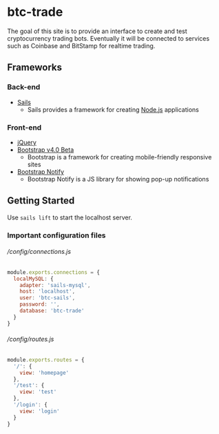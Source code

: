 # btc-trade

The goal of this site is to provide an interface to create and test cryptocurrency trading bots. Eventually it will be connected to services such as Coinbase and BitStamp for realtime trading.

## Frameworks

### Back-end

- [Sails](http://sailsjs.org)
  - Sails provides a framework for creating [Node.js](https://nodejs.org/en/) applications

### Front-end

- [jQuery](https://jquery.com/)
- [Bootstrap v4.0 Beta](http://getbootstrap.com/)
  - Bootstrap is a framework for creating mobile-friendly responsive sites
- [Bootstrap Notify](http://bootstrap-notify.remabledesigns.com/)
  - Bootstrap Notify is a JS library for showing pop-up notifications

## Getting Started

Use `sails lift` to start the localhost server.

### Important configuration files

###### /config/connections.js
```js
module.exports.connections = {
  localMySQL: {
    adapter: 'sails-mysql',
    host: 'localhost',
    user: 'btc-sails',
    password: '',
    database: 'btc-trade'
  }
}
```

###### /config/routes.js
```js
module.exports.routes = {
  '/': {
    view: 'homepage'
  },
  '/test': {
    view: 'test'
  },
  '/login': {
    view: 'login'
  }
}
```
